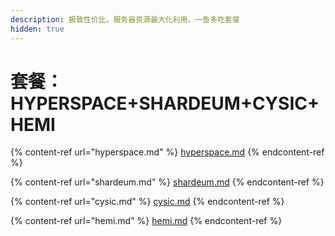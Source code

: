 ```yaml
---
description: 极致性价比，服务器资源最大化利用，一鱼多吃套餐
hidden: true
---
```


# 套餐：HYPERSPACE+SHARDEUM+CYSIC+HEMI

{% content-ref url="hyperspace.md" %}
[hyperspace.md](hyperspace.md)
{% endcontent-ref %}

{% content-ref url="shardeum.md" %}
[shardeum.md](shardeum.md)
{% endcontent-ref %}

{% content-ref url="cysic.md" %}
[cysic.md](cysic.md)
{% endcontent-ref %}

{% content-ref url="hemi.md" %}
[hemi.md](hemi.md)
{% endcontent-ref %}

